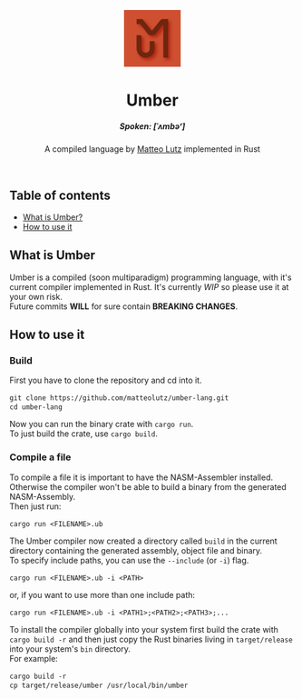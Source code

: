 <p align="center">
<a href="https://github.com/matteolutz/umber-lang"><img height="100" src="./assets/img/logo.png"></a>
    
<h1 align="center">
    Umber
</h1>
<h5 align="center">
<i>Spoken</i>: [ˈʌmbəʳ]
</h5>
<p align="center">
    A compiled language by <a href="https://matteolutz.de">Matteo Lutz</a> implemented in Rust
</p>
</p>

<br />

## Table of contents

- [What is Umber?](#what-is-umber)
- [How to use it](#how-to-use-it)

## What is Umber

Umber is a compiled (soon multiparadigm) programming language, with it's current compiler implemented in Rust. It's currently _WIP_ so please use it at your own risk.  
Future commits **WILL** for sure contain **BREAKING CHANGES**.

## How to use it

### Build

First you have to clone the repository and cd into it.

```shell
git clone https://github.com/matteolutz/umber-lang.git
cd umber-lang
```

Now you can run the binary crate with `cargo run`.  
To just build the crate, use `cargo build`.

### Compile a file

To compile a file it is important to have the NASM-Assembler installed. Otherwise the compiler won't be able to build a binary from the generated NASM-Assembly.  
Then just run:

```shell
cargo run <FILENAME>.ub
```

The Umber compiler now created a directory called `build` in the current directory containing the generated assembly, object file and binary.  
To specify include paths, you can use the `--include` (or `-i`) flag.

````shell
cargo run <FILENAME>.ub -i <PATH>
````
or, if you want to use more than one include path:
````shell
cargo run <FILENAME>.ub -i <PATH1>;<PATH2>;<PATH3>;...
````

To install the compiler globally into your system first build the crate with `cargo build -r` and then just copy the Rust binaries living in `target/release` into your system's `bin` directory.  
For example:
````shell
cargo build -r
cp target/release/umber /usr/local/bin/umber
````